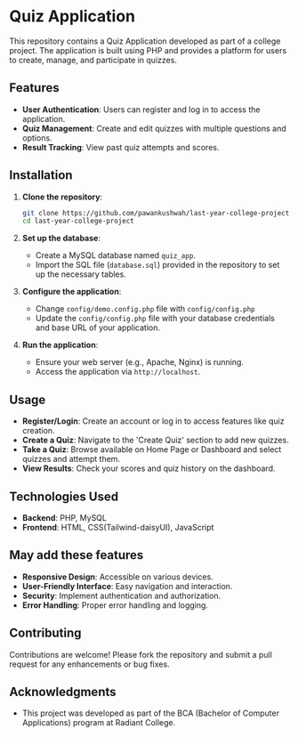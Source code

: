 # Quiz Application

This repository contains a Quiz Application developed as part of a college project. The application is built using PHP and provides a platform for users to create, manage, and participate in quizzes.

## Features

- **User Authentication**: Users can register and log in to access the application.
- **Quiz Management**: Create and edit quizzes with multiple questions and options.
- **Result Tracking**: View past quiz attempts and scores.

## Installation

1. **Clone the repository**:
   ```bash
   git clone https://github.com/pawankushwah/last-year-college-project.git
   cd last-year-college-project
   ```

2. **Set up the database**:
   - Create a MySQL database named `quiz_app`.
   - Import the SQL file (`database.sql`) provided in the repository to set up the necessary tables.

3. **Configure the application**:
   - Change `config/demo.config.php` file with `config/config.php`
   - Update the `config/config.php` file with your database credentials and base URL of your application.

4. **Run the application**:
   - Ensure your web server (e.g., Apache, Nginx) is running.
   - Access the application via `http://localhost`.

## Usage

- **Register/Login**: Create an account or log in to access features like quiz creation.
- **Create a Quiz**: Navigate to the 'Create Quiz' section to add new quizzes.
- **Take a Quiz**: Browse available on Home Page or Dashboard and select quizzes and attempt them.
- **View Results**: Check your scores and quiz history on the dashboard.

## Technologies Used

- **Backend**: PHP, MySQL
- **Frontend**: HTML, CSS(Tailwind-daisyUI), JavaScript

## May add these features

- **Responsive Design**: Accessible on various devices.
- **User-Friendly Interface**: Easy navigation and interaction.
- **Security**: Implement authentication and authorization.
- **Error Handling**: Proper error handling and logging.

## Contributing

Contributions are welcome! Please fork the repository and submit a pull request for any enhancements or bug fixes.

## Acknowledgments

- This project was developed as part of the BCA (Bachelor of Computer Applications) program at Radiant College.